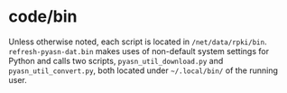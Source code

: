 # code/bin

Unless otherwise noted, each script is located in `/net/data/rpki/bin`.
`refresh-pyasn-dat.bin` makes uses of non-default system settings for
Python and calls two scripts, `pyasn_util_download.py` and
`pyasn_util_convert.py`, both located under
`~/.local/bin/` of the running user.
